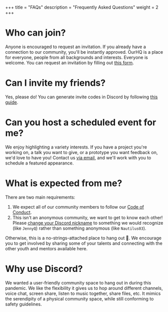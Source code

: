 +++
title = "FAQs"
description = "Frequently Asked Questions"
weight = 2
+++

# Who can join?
Anyone is encouraged to request an invitation.
If you already have a connection to our community, you'll be instantly approved.
OurHQ is a place for everyone, people from all backgrounds and interests.
Everyone is welcome.
You can request an invitation by filling out [this form][discord].

# Can I invite my friends?
Yes, please do! You can generate invite codes in Discord by following [this guide][invites].

# Can you host a scheduled event for me?
We enjoy highlighting a variety interests. If you have a project you're
working on, a talk you want to give, or a prototype you want feedback on, we'd
love to have you! Contact us [via email][email],  and we'll work with you
to schedule a featured appearance.

# What is expected from me?
There are two main requirements:
1. We expect all of our community members to follow our [Code of Conduct](@/code_of_conduct.md).
2. This isn't an anonymous community, we want to get to know each other! Please [change your Discord nickname][nick] to something we would recognize (like `JennyQ`) rather than something anonymous (like `Nautilus03`).

Otherwise, this is a no-strings-attached place to hang out 🙂.
We encourage you to get involved by sharing some of your talents and connecting with the other youth and mentors available here.

# Why use Discord?
We wanted a user-friendly community space to hang out in during this pandemic.
We like the flexibility it gives us to hop around different channels, voice chat, screen share, listen to music together, share files, etc.
It mimics the serendipity of a physical community space, while still conforming to safety guidelines.

[discord]: https://forms.gle/5UBfP3uqp8rQi6wk8
[email]: mailto:ourhq@hsiao.dev
[invites]: https://support.discord.com/hc/en-us/articles/204155938-How-do-I-invite-friends-to-my-server-
[nick]: https://support.discord.com/hc/en-us/articles/219070107-Server-Nicknames

